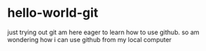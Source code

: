 # hello-world-git
just trying out git
am here eager to learn how to use github.
so am wondering how i can use github from my local computer
